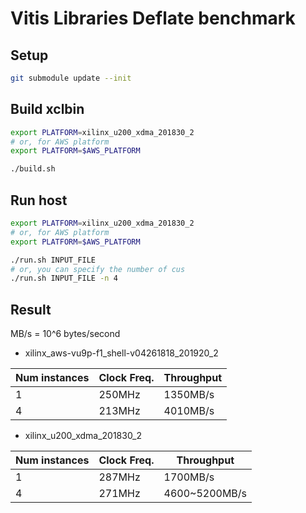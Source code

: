 Vitis Libraries Deflate benchmark
=================================

Setup
-----

```bash
git submodule update --init
```

Build xclbin
------------

```bash
export PLATFORM=xilinx_u200_xdma_201830_2
# or, for AWS platform
export PLATFORM=$AWS_PLATFORM

./build.sh
```

Run host
--------

```bash
export PLATFORM=xilinx_u200_xdma_201830_2
# or, for AWS platform
export PLATFORM=$AWS_PLATFORM

./run.sh INPUT_FILE
# or, you can specify the number of cus
./run.sh INPUT_FILE -n 4
```

Result
------

MB/s = 10^6 bytes/second

* xilinx_aws-vu9p-f1_shell-v04261818_201920_2

| Num instances | Clock Freq. | Throughput |
|---------------|-------------|------------|
| 1             | 250MHz      | 1350MB/s   |
| 4             | 213MHz      | 4010MB/s   |

* xilinx_u200_xdma_201830_2

| Num instances | Clock Freq. | Throughput |
|---------------|-------------|------------|
| 1             | 287MHz      | 1700MB/s   |
| 4             | 271MHz      | 4600~5200MB/s  |




